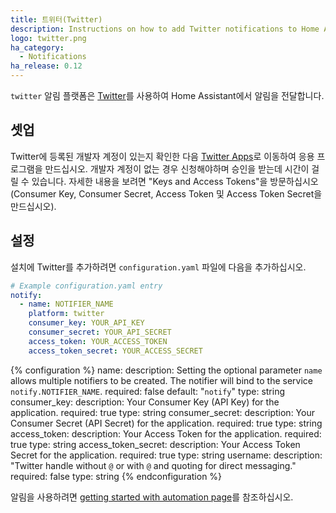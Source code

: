 ```yaml
---
title: 트위터(Twitter)
description: Instructions on how to add Twitter notifications to Home Assistant.
logo: twitter.png
ha_category:
  - Notifications
ha_release: 0.12
---
```


`twitter` 알림 플랫폼은 [Twitter](https://twitter.com)를 사용하여 Home Assistant에서 알림을 전달합니다.

## 셋업

Twitter에 등록된 개발자 계정이 있는지 확인한 다음 [Twitter Apps](https://apps.twitter.com/app/new)로 이동하여 응용 프로그램을 만드십시오. 개발자 계정이 없는 경우 신청해야하며 승인을 받는데 시간이 걸릴 수 있습니다. 자세한 내용을 보려면 "Keys and Access Tokens"을 방문하십시오 (Consumer Key, Consumer Secret, Access Token 및 Access Token Secret을 만드십시오).

## 설정

설치에 Twitter를 추가하려면 `configuration.yaml` 파일에 다음을 추가하십시오.

```yaml
# Example configuration.yaml entry
notify:
  - name: NOTIFIER_NAME
    platform: twitter
    consumer_key: YOUR_API_KEY
    consumer_secret: YOUR_API_SECRET
    access_token: YOUR_ACCESS_TOKEN
    access_token_secret: YOUR_ACCESS_SECRET
```

{% configuration %}
name:
  description: Setting the optional parameter `name` allows multiple notifiers to be created. The notifier will bind to the service `notify.NOTIFIER_NAME`.
  required: false
  default: "`notify`"
  type: string
consumer_key:
  description: Your Consumer Key (API Key) for the application.
  required: true
  type: string
consumer_secret:
  description: Your Consumer Secret (API Secret) for the application.
  required: true
  type: string
access_token:
  description: Your Access Token for the application.
  required: true
  type: string
access_token_secret:
  description: Your Access Token Secret for the application.
  required: true
  type: string
username:
  description: "Twitter handle without `@` or with `@` and quoting for direct messaging."
  required: false
  type: string
{% endconfiguration %}

알림을 사용하려면 [getting started with automation page](/getting-started/automation/)를 참조하십시오.